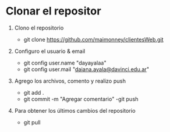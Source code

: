 # Clonar el repositor 

1. Clono el repositorio
    - git clone https://github.com/maimonney/clientesWeb.git

2. Configuro el usuario & email
    - git config user.name "dayayalaa"
    - git config user.mail "daiana.ayala@davinci.edu.ar"

3. Agrego los archivos, comento y realizo push
    - git add .
    - git commit -m "Agregar comentario"
    -git push 

4. Para obtener los últimos cambios del repositorio
    - git pull
